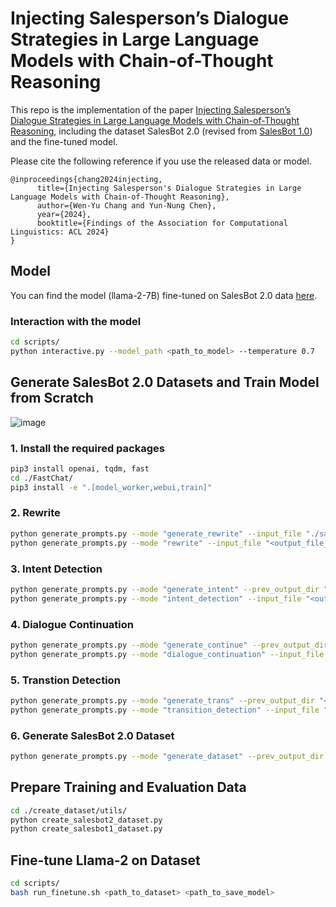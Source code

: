 # Injecting Salesperson’s Dialogue Strategies in Large Language Models with Chain-of-Thought Reasoning
This repo is the implementation of the paper [Injecting Salesperson’s Dialogue Strategies in Large Language Models with Chain-of-Thought Reasoning](https://arxiv.org/pdf/2404.18564), including the dataset SalesBot 2.0 (revised from [SalesBot 1.0](https://github.com/MiuLab/SalesBot)) and the fine-tuned model.

Please cite the following reference if you use the released data or model.

```
@inproceedings{chang2024injecting,
      title={Injecting Salesperson's Dialogue Strategies in Large Language Models with Chain-of-Thought Reasoning}, 
      author={Wen-Yu Chang and Yun-Nung Chen},
      year={2024},
      booktitle={Findings of the Association for Computational Linguistics: ACL 2024}
}
```


## Model
You can find the model (llama-2-7B) fine-tuned on SalesBot 2.0 data [here](https://huggingface.co/miulab/SalesBot2_CoT).
### Interaction with the model
```bash
cd scripts/
python interactive.py --model_path <path_to_model> --temperature 0.7
```
## Generate SalesBot 2.0 Datasets and Train Model from Scratch
![image](https://github.com/MiuLab/SalesAgent/assets/2268109/1569238d-aa01-497f-9d2a-f5cec101f6ad)

### 1. Install the required packages
```bash
pip3 install openai, tqdm, fast
cd ./FastChat/
pip3 install -e ".[model_worker,webui,train]"
```
### 2. Rewrite
```bash
python generate_prompts.py --mode "generate_rewrite" --input_file "./salesbot2_prompt/Merge_SGD.json" --prompt_dir "<path_to_save_prompts>"
python generate_prompts.py --mode "rewrite" --input_file "<output_file_from_generate_rewrite>" --output_dir "<dir_to_save_outputs_from_llm>"
```
### 3. Intent Detection
```bash
python generate_prompts.py --mode "generate_intent" --prev_output_dir "<output_dir_from_llm>" --prompt_dir "<path_to_save_prompts>"
python generate_prompts.py --mode "intent_detection" --input_file "<output_file_from_generate_intent>" --output_dir "<path_to_save_outputs_from_llm>"
```
### 4. Dialogue Continuation
```bash
python generate_prompts.py --mode "generate_continue" --prev_output_dir "<output_dir_from_llm>" --prompt_dir "<path_to_save_prompts>"
python generate_prompts.py --mode "dialogue_continuation" --input_file "<output_file_from_generate_dialogue>" --output_dir "<path_to_save_outputs_from_llm>"
```
### 5. Transtion Detection
```bash
python generate_prompts.py --mode "generate_trans" --prev_output_dir "<output_dir_from_llm>" --prompt_dir "<path_to_save_prompts>"
python generate_prompts.py --mode "transition_detection" --input_file "<output_file_from_generate_transition>" --output_dir "<path_to_save_outputs_from_llm>"
```
### 6. Generate SalesBot 2.0 Dataset
```bash
python generate_prompts.py --mode "generate_dataset" --prev_output_dir "<output_dir_from_llm>" --prompt_dir "<path_to_save_prompts>"
```
## Prepare Training and Evaluation Data
```bash
cd ./create_dataset/utils/
python create_salesbot2_dataset.py
python create_salesbot1_dataset.py
```
## Fine-tune Llama-2 on Dataset
```bash
cd scripts/
bash run_finetune.sh <path_to_dataset> <path_to_save_model>
```


